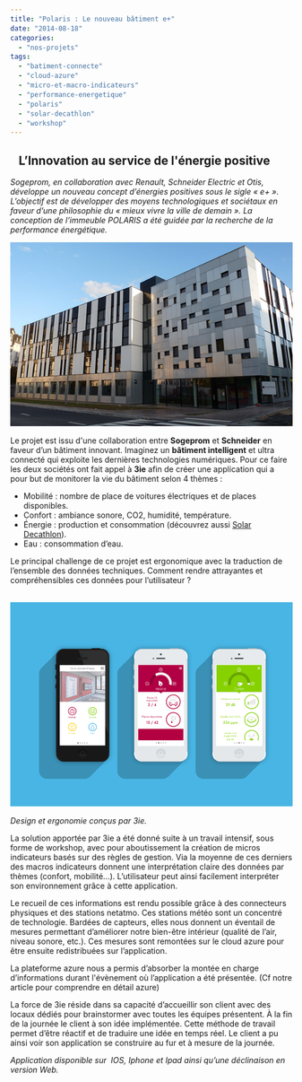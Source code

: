 ```yaml
---
title: "Polaris : Le nouveau bâtiment e+"
date: "2014-08-18"
categories: 
  - "nos-projets"
tags: 
  - "batiment-connecte"
  - "cloud-azure"
  - "micro-et-macro-indicateurs"
  - "performance-energetique"
  - "polaris"
  - "solar-decathlon"
  - "workshop"
---
```


##    L’Innovation au service de l'énergie positive

_Sogeprom, en collaboration avec Renault, Schneider Electric et Otis, développe un nouveau concept d’énergies positives sous le sigle « e+ ». L’objectif est de développer des moyens technologiques et sociétaux en faveur d’une philosophie du « mieux vivre la ville de demain ». La conception de l’immeuble POLARIS a été guidée par la recherche de la performance énergétique._

_[![Polaris batiment](/assets/images/Polaris-batiment.jpg)](https://blog.3ie.fr/wp-content/uploads/2014/08/Polaris-batiment.jpg)_

Le projet est issu d'une collaboration entre **Sogeprom** et **Schneider** en faveur d’un bâtiment innovant. Imaginez un **bâtiment intelligent** et ultra connecté qui exploite les dernières technologies numériques. Pour ce faire les deux sociétés ont fait appel à **3ie** afin de créer une application qui a pour but de monitorer la vie du bâtiment selon 4 thèmes :

- Mobilité : nombre de place de voitures électriques et de places disponibles.
- Confort : ambiance sonore, CO2, humidité, température.
- Énergie : production et consommation (découvrez aussi [Solar Decathlon](https://blog.3ie.fr/?p=132 "SOLAR DECATHLON")).
- Eau : consommation d’eau.

Le principal challenge de ce projet est ergonomique avec la traduction de l’ensemble des données techniques. Comment rendre attrayantes et compréhensibles ces données pour l’utilisateur ?

 [![Mockup_Polaris](/assets/images/Mockup_Polaris.png)](https://blog.3ie.fr/wp-content/uploads/2014/08/Mockup_Polaris.png)

_Design et ergonomie conçus par 3ie._

La solution apportée par 3ie a été donné suite à un travail intensif, sous forme de workshop, avec pour aboutissement la création de micros indicateurs basés sur des règles de gestion. Via la moyenne de ces derniers des macros indicateurs donnent une interprétation claire des données par thèmes (confort, mobilité…). L’utilisateur peut ainsi facilement interpréter son environnement grâce à cette application.

Le recueil de ces informations est rendu possible grâce à des connecteurs physiques et des stations netatmo. Ces stations météo sont un concentré de technologie. Bardées de capteurs, elles nous donnent un éventail de mesures permettant d’améliorer notre bien-être intérieur (qualité de l’air, niveau sonore, etc.). Ces mesures sont remontées sur le cloud azure pour être ensuite redistribuées sur l’application.

La plateforme azure nous a permis d’absorber la montée en charge d’informations durant l'évènement où l’application a été présentée. (Cf notre article pour comprendre en détail azure)

La force de 3ie réside dans sa capacité d’accueillir son client avec des locaux dédiés pour brainstormer avec toutes les équipes présentent. À la fin de la journée le client à son idée implémentée. Cette méthode de travail permet d’être réactif et de traduire une idée en temps réel. Le client a pu ainsi voir son application se construire au fur et à mesure de la journée.

_Application disponible sur  IOS, Iphone et Ipad ainsi qu’une déclinaison en version Web._
